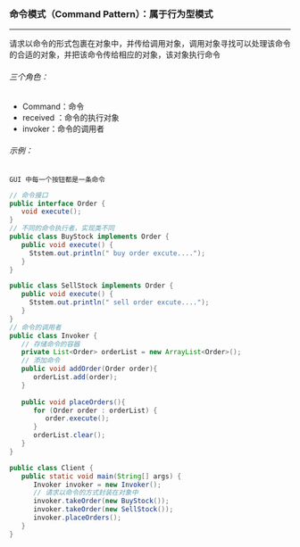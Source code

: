 ### 命令模式（Command Pattern）：属于行为型模式

------

​	请求以命令的形式包裹在对象中，并传给调用对象，调用对象寻找可以处理该命令的合适的对象，并把该命令传给相应的对象，该对象执行命令

###### 三个角色：

- Command：命令
- received ：命令的执行对象
- invoker：命令的调用者

###### 示例：

 	GUI 中每一个按钮都是一条命令

```java
// 命令接口
public interface Order {
   void execute();
}
// 不同的命令执行者，实现类不同
public class BuyStock implements Order {
   public void execute() {
     Ststem.out.println(" buy order excute....");
   }
}

public class SellStock implements Order {
   public void execute() {
     Ststem.out.println(" sell order excute....");
   }
}
// 命令的调用者
public class Invoker {
   // 存储命令的容器
   private List<Order> orderList = new ArrayList<Order>(); 
   // 添加命令
   public void addOrder(Order order){
      orderList.add(order);      
   }
 
   public void placeOrders(){
      for (Order order : orderList) {
         order.execute();
      }
      orderList.clear();
   }
}

public class Client {
   public static void main(String[] args) {
      Invoker invoker = new Invoker();
      // 请求以命令的方式封装在对象中
      invoker.takeOrder(new BuyStock());
      invoker.takeOrder(new SellStock());
      invoker.placeOrders();
   }
}
```

